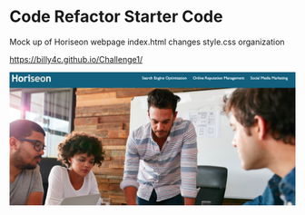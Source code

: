 # Code Refactor Starter Code
Mock up of Horiseon webpage 
index.html changes
style.css organization

https://billy4c.github.io/Challenge1/

![challenge screenshot](Horiseonscreenshot.png)
